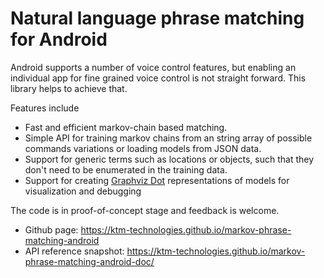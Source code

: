 # Natural language phrase matching for Android

Android supports a number of voice control features, but enabling an individual
app for fine grained voice control is not straight forward. This library helps to
achieve that.

Features include
* Fast and efficient markov-chain based matching.
* Simple API for training markov chains from an string array of possible
  commands variations or loading models from JSON data.
* Support for generic terms such as locations or objects, such that they
  don't need to be enumerated in the training data.
* Support for creating [Graphviz Dot](https://www.graphviz.org) representations
  of models for visualization and debugging

The code is in proof-of-concept stage and feedback is welcome. 
* Github page: https://ktm-technologies.github.io/markov-phrase-matching-android
* API reference snapshot: https://ktm-technologies.github.io/markov-phrase-matching-android-doc/
